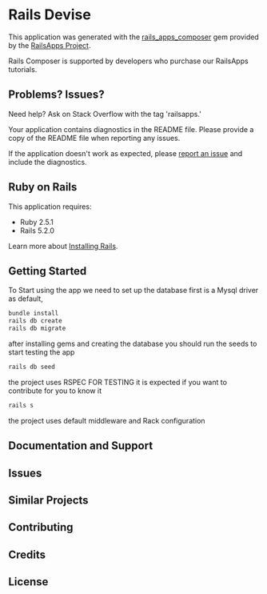 Rails Devise
================

This application was generated with the [rails_apps_composer](https://github.com/RailsApps/rails_apps_composer) gem
provided by the [RailsApps Project](http://railsapps.github.io/).

Rails Composer is supported by developers who purchase our RailsApps tutorials.

Problems? Issues?
-----------

Need help? Ask on Stack Overflow with the tag 'railsapps.'

Your application contains diagnostics in the README file. Please provide a copy of the README file when reporting any issues.

If the application doesn't work as expected, please [report an issue](https://github.com/RailsApps/rails_apps_composer/issues)
and include the diagnostics.

Ruby on Rails
-------------

This application requires:

- Ruby 2.5.1
- Rails 5.2.0

Learn more about [Installing Rails](http://railsapps.github.io/installing-rails.html).

Getting Started
---------------
To Start using the app we need to set up the database first
is a Mysql driver as default,
```bash
bundle install
rails db create
rails db migrate
```
after installing gems and creating the database you should run the seeds to start testing the app
```bash
rails db seed
```
the project uses RSPEC FOR TESTING it is expected if you want to contribute for you to know it

```bash
rails s
```
the project uses default middleware and Rack configuration

Documentation and Support
-------------------------

Issues
-------------

Similar Projects
----------------

Contributing
------------

Credits
-------

License
-------
